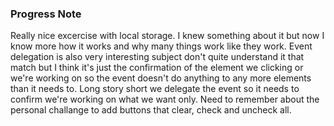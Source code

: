 ### Progress Note ###
Really nice excercise with local storage. I knew something about it but now I know more how it works and why many things work like they work. Event delegation is also very interesting subject don't quite understand it that match but I think it's just the confirmation of the element we clicking or we're working on so the event doesn't do anything to any more elements than it needs to. Long story short we delegate the event so it needs to confirm we're working on what we want only. Need to remember about the personal challange to add buttons that clear, check and uncheck all.